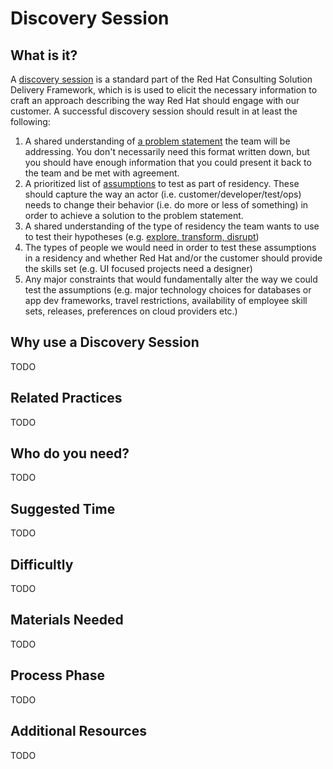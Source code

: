 # Discovery Session

## What is it?

A [discovery session](https://www.redhat.com/en/resources/discovery-session-consulting-datasheet) is a standard part of the Red Hat Consulting Solution Delivery Framework, which is is used to elicit the necessary information to craft an approach describing the way Red Hat should engage with our customer. A successful discovery session should result in at least the following:

1. A shared understanding of [a problem statement](https://pages.18f.gov/lean-product-design/2-problem-statement/) the team will be addressing. You don't necessarily need this format written down, but you should have enough information that you could present it back to the team and be met with agreement.
2. A prioritized list of [assumptions](https://pages.18f.gov/lean-product-design/3-identify-assumptions/) to test as part of residency. These should capture the way an actor (i.e. customer/developer/test/ops) needs to change their behavior (i.e. do more or less of something) in order to achieve a solution to the problem statement.
3. A shared understanding of the type of residency the team wants to use to test their hypotheses (e.g. [explore, transform, disrupt](https://youtu.be/G2_rw69ICWk?t=10m))
4. The types of people we would need in order to test these assumptions in a residency and whether Red Hat and/or the customer should provide the skills set (e.g. UI focused projects need a designer)
5. Any major constraints that would fundamentally alter the way we could test the assumptions (e.g. major technology choices for databases or app dev frameworks, travel restrictions, availability of employee skill sets, releases, preferences on cloud providers etc.)


## Why use a Discovery Session

TODO


## Related Practices

TODO


## Who do you need?

TODO


## Suggested Time

TODO


## Difficultly

TODO


## Materials Needed

TODO


## Process Phase

TODO

## Additional Resources

TODO
